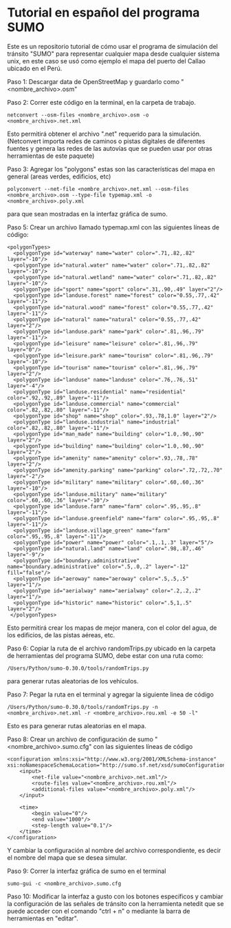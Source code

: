 # Tutorial en español del programa SUMO
Este es un repositorio tutorial de cómo usar el programa de simulación del tránsito "SUMO" para representar cualquier mapa desde cualquier sistema unix, en este caso se usó como ejemplo el mapa del puerto del Callao ubicado en el Perú.

Paso 1: Descargar data de OpenStreetMap y guardarlo como "<nombre_archivo>.osm"

Paso 2: Correr este código en la terminal, en la carpeta de trabajo.

```
netconvert --osm-files <nombre_archivo>.osm -o <nombre_archivo>.net.xml
```

Esto permitirá obtener el archivo ".net" requerido para la simulación. (Netconvert importa redes de caminos o pistas digitales de diferentes fuentes y genera las redes de las autovías que se pueden usar por otras herramientas de este paquete)

Paso 3: Agregar los "polygons" estas son las características del mapa en general (areas verdes, edificios, etc)

```
polyconvert --net-file <nombre_archivo>.net.xml --osm-files <nombre_archivo>.osm --type-file typemap.xml -o <nombre_archivo>.poly.xml
```

para que sean mostradas en la interfaz gráfica de sumo.

Paso 5: Crear un archivo llamado typemap.xml con las siguientes líneas de código:

```
<polygonTypes>
  <polygonType id="waterway" name="water" color=".71,.82,.82" layer="-10"/>
  <polygonType id="natural.water" name="water" color=".71,.82,.82" layer="-10"/>
  <polygonType id="natural.wetland" name="water" color=".71,.82,.82" layer="-10"/>
  <polygonType id="sport" name="sport" color=".31,.90,.49" layer="2"/>
  <polygonType id="landuse.forest" name="forest" color="0.55,.77,.42" layer="-11"/>
  <polygonType id="natural.wood" name="forest" color="0.55,.77,.42" layer="-11"/>
  <polygonType id="natural" name="natural" color="0.55,.77,.42" layer="2"/>
  <polygonType id="landuse.park" name="park" color=".81,.96,.79" layer="-11"/>
  <polygonType id="leisure" name="leisure" color=".81,.96,.79" layer="0"/>
  <polygonType id="leisure.park" name="tourism" color=".81,.96,.79" layer="-10"/>
  <polygonType id="tourism" name="tourism" color=".81,.96,.79" layer="2"/>
  <polygonType id="landuse" name="landuse" color=".76,.76,.51" layer="-4"/>
  <polygonType id="landuse.residential" name="residential" color=".92,.92,.89" layer="-11"/>
  <polygonType id="landuse.commercial" name="commercial" color=".82,.82,.80" layer="-11"/>
  <polygonType id="shop" name="shop" color=".93,.78,1.0" layer="2"/>
  <polygonType id="landuse.industrial" name="industrial" color=".82,.82,.80" layer="-11"/>
  <polygonType id="man_made" name="building" color="1.0,.90,.90" layer="2"/>
  <polygonType id="building" name="building" color="1.0,.90,.90" layer="2"/>
  <polygonType id="amenity" name="amenity" color=".93,.78,.78" layer="2"/>
  <polygonType id="amenity.parking" name="parking" color=".72,.72,.70" layer="-2"/>
  <polygonType id="military" name="military" color=".60,.60,.36" layer="-10"/>
  <polygonType id="landuse.military" name="military" color=".60,.60,.36" layer="-10"/>
  <polygonType id="landuse.farm" name="farm" color=".95,.95,.8" layer="-11"/>
  <polygonType id="landuse.greenfield" name="farm" color=".95,.95,.8" layer="-11"/>
  <polygonType id="landuse.village_green" name="farm" color=".95,.95,.8" layer="-11"/>
  <polygonType id="power" name="power" color=".1,.1,.3" layer="5"/>
  <polygonType id="natural.land" name="land" color=".98,.87,.46" layer="-9"/>
  <polygonType id="boundary.administrative" name="boundary.administrative" color=".5,.0,.2" layer="-12" fill="false"/>
  <polygonType id="aeroway" name="aeroway" color=".5,.5,.5" layer="1"/>
  <polygonType id="aerialway" name="aerialway" color=".2,.2,.2" layer="1"/>
  <polygonType id="historic" name="historic" color=".5,1,.5" layer="2"/>
 </polygonTypes>
```

Esto permitirá crear los mapas de mejor manera, con el color del agua, de los edificios, de las pistas aéreas, etc.

Paso 6: Copiar la ruta de el archivo randomTrips.py ubicado en la carpeta de herramientas del programa SUMO, debe estar con una ruta como:

```
/Users/Python/sumo-0.30.0/tools/randomTrips.py
```

para generar rutas aleatorias de los vehículos.

Paso 7: Pegar la ruta en el terminal y agregar la siguiente linea de código

```
/Users/Python/sumo-0.30.0/tools/randomTrips.py -n <nombre_archivo>.net.xml -r <nombre_archivo>.rou.xml -e 50 -l"
```

Esto es para generar rutas aleatorias en el mapa.

Paso 8: Crear un archivo de configuración de sumo "<nombre_archivo>.sumo.cfg" con las siguientes líneas de código


```
<configuration xmlns:xsi="http://www.w3.org/2001/XMLSchema-instance"  xsi:noNamespaceSchemaLocation="http://sumo.sf.net/xsd/sumoConfiguration.xsd">
    <input>
        <net-file value="<nombre_archivo>.net.xml"/>
        <route-files value="<nombre_archivo>.rou.xml"/>
        <additional-files value="<nombre_archivo>.poly.xml"/>
    </input>

    <time>
        <begin value="0"/>
        <end value="1000"/>
        <step-length value="0.1"/>
    </time>
</configuration>
```

Y cambiar la configuración al nombre del archivo correspondiente, es decir el nombre del mapa que se desea simular.

Paso 9: Correr la interfaz gráfica de sumo en el terminal 

```
sumo-gui -c <nombre_archivo>.sumo.cfg
```

Paso 10: Modificar la interfaz a gusto con los botones específicos y cambiar la configuración de las señales de tránsito con la herramienta netedit que se puede acceder con el comando "ctrl + n" o mediante la barra de herramientas en "editar".
